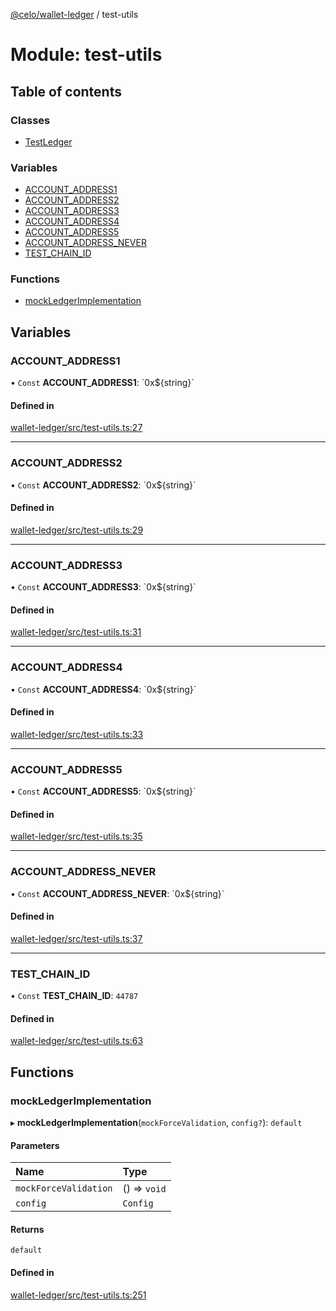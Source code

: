 [@celo/wallet-ledger](../README.md) / test-utils

# Module: test-utils

## Table of contents

### Classes

- [TestLedger](../classes/test_utils.TestLedger.md)

### Variables

- [ACCOUNT\_ADDRESS1](test_utils.md#account_address1)
- [ACCOUNT\_ADDRESS2](test_utils.md#account_address2)
- [ACCOUNT\_ADDRESS3](test_utils.md#account_address3)
- [ACCOUNT\_ADDRESS4](test_utils.md#account_address4)
- [ACCOUNT\_ADDRESS5](test_utils.md#account_address5)
- [ACCOUNT\_ADDRESS\_NEVER](test_utils.md#account_address_never)
- [TEST\_CHAIN\_ID](test_utils.md#test_chain_id)

### Functions

- [mockLedgerImplementation](test_utils.md#mockledgerimplementation)

## Variables

### ACCOUNT\_ADDRESS1

• `Const` **ACCOUNT\_ADDRESS1**: \`0x$\{string}\`

#### Defined in

[wallet-ledger/src/test-utils.ts:27](https://github.com/celo-org/developer-tooling/blob/master/packages/sdk/wallets/wallet-ledger/src/test-utils.ts#L27)

___

### ACCOUNT\_ADDRESS2

• `Const` **ACCOUNT\_ADDRESS2**: \`0x$\{string}\`

#### Defined in

[wallet-ledger/src/test-utils.ts:29](https://github.com/celo-org/developer-tooling/blob/master/packages/sdk/wallets/wallet-ledger/src/test-utils.ts#L29)

___

### ACCOUNT\_ADDRESS3

• `Const` **ACCOUNT\_ADDRESS3**: \`0x$\{string}\`

#### Defined in

[wallet-ledger/src/test-utils.ts:31](https://github.com/celo-org/developer-tooling/blob/master/packages/sdk/wallets/wallet-ledger/src/test-utils.ts#L31)

___

### ACCOUNT\_ADDRESS4

• `Const` **ACCOUNT\_ADDRESS4**: \`0x$\{string}\`

#### Defined in

[wallet-ledger/src/test-utils.ts:33](https://github.com/celo-org/developer-tooling/blob/master/packages/sdk/wallets/wallet-ledger/src/test-utils.ts#L33)

___

### ACCOUNT\_ADDRESS5

• `Const` **ACCOUNT\_ADDRESS5**: \`0x$\{string}\`

#### Defined in

[wallet-ledger/src/test-utils.ts:35](https://github.com/celo-org/developer-tooling/blob/master/packages/sdk/wallets/wallet-ledger/src/test-utils.ts#L35)

___

### ACCOUNT\_ADDRESS\_NEVER

• `Const` **ACCOUNT\_ADDRESS\_NEVER**: \`0x$\{string}\`

#### Defined in

[wallet-ledger/src/test-utils.ts:37](https://github.com/celo-org/developer-tooling/blob/master/packages/sdk/wallets/wallet-ledger/src/test-utils.ts#L37)

___

### TEST\_CHAIN\_ID

• `Const` **TEST\_CHAIN\_ID**: ``44787``

#### Defined in

[wallet-ledger/src/test-utils.ts:63](https://github.com/celo-org/developer-tooling/blob/master/packages/sdk/wallets/wallet-ledger/src/test-utils.ts#L63)

## Functions

### mockLedgerImplementation

▸ **mockLedgerImplementation**(`mockForceValidation`, `config?`): `default`

#### Parameters

| Name | Type |
| :------ | :------ |
| `mockForceValidation` | () => `void` |
| `config` | `Config` |

#### Returns

`default`

#### Defined in

[wallet-ledger/src/test-utils.ts:251](https://github.com/celo-org/developer-tooling/blob/master/packages/sdk/wallets/wallet-ledger/src/test-utils.ts#L251)
